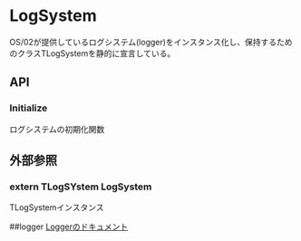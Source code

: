 # LogSystem

OS/02が提供しているログシステム(logger)をインスタンス化し、保持するためのクラスTLogSystemを静的に宣言している。

## API
### Initialize
ログシステムの初期化関数

## 外部参照
### extern TLogSYstem LogSystem
TLogSystemインスタンス

##logger
[Loggerのドキュメント](../fw/logger/doc/logger.md
)